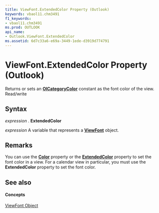 ```yaml
---
title: ViewFont.ExtendedColor Property (Outlook)
keywords: vbaol11.chm3491
f1_keywords:
- vbaol11.chm3491
ms.prod: OUTLOOK
api_name:
- Outlook.ViewFont.ExtendedColor
ms.assetid: 6d7c33a6-e69a-3449-1ede-d3919d774791
---
```



# ViewFont.ExtendedColor Property (Outlook)

Returns or sets an  **[OlCategoryColor](olcategorycolor-enumeration-outlook.md)** constant as the font color of the view. Read/write


## Syntax

 _expression_ . **ExtendedColor**

 _expression_ A variable that represents a **[ViewFont](viewfont-object-outlook.md)** object.


## Remarks

You can use the  **[Color](viewfont-color-property-outlook.md)** property or the **[ExtendedColor](viewfont-extendedcolor-property-outlook.md)** property to set the font color in a view. For a calendar view in particular, you must use the **ExtendedColor** property to set the font color.


## See also


#### Concepts


[ViewFont Object](viewfont-object-outlook.md)

